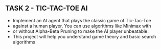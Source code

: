 ## TASK 2 - TIC-TAC-TOE AI
- Implement an AI agent that plays the classic game of Tic-Tac-Toe
- against a human player. You can use algorithms like Minimax with
- or without Alpha-Beta Pruning to make the AI player unbeatable.
- This project will help you understand game theory and basic search algorithms
